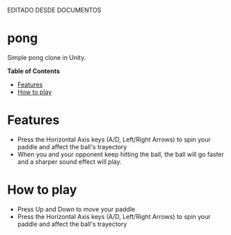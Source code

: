 EDITADO DESDE DOCUMENTOS

# pong
Simple pong clone in Unity.

**Table of Contents**
- [Features](https://github.com/ForeverPlayable/pong#features)
- [How to play](https://github.com/ForeverPlayable/pong#how-to-play)

# Features
- Press the Horizontal Axis keys (A/D, Left/Right Arrows) to spin your paddle and affect the ball's trayectory
- When you and your opponent keep hitting the ball, the ball will go faster and a sharper sound effect will play.

# How to play
- Press Up and Down to move your paddle
- Press the Horizontal Axis keys (A/D, Left/Right Arrows) to spin your paddle and affect the ball's trayectory
